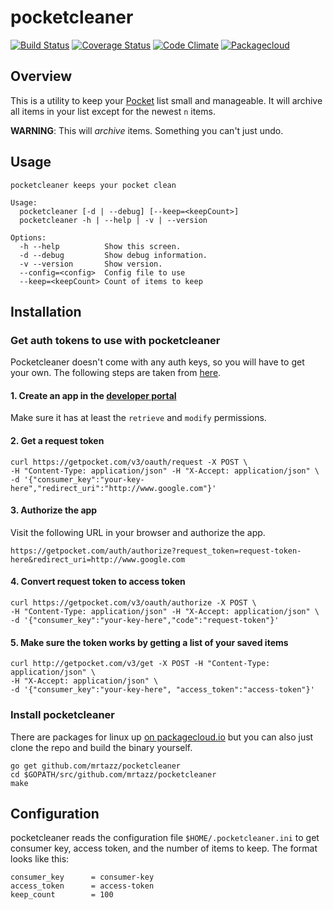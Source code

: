 # pocketcleaner

[![Build Status](https://travis-ci.org/mrtazz/pocketcleaner.svg?branch=master)](https://travis-ci.org/mrtazz/pocketcleaner)
[![Coverage Status](https://coveralls.io/repos/mrtazz/pocketcleaner/badge.svg?branch=master&service=github)](https://coveralls.io/github/mrtazz/pocketcleaner?branch=master)
[![Code Climate](https://codeclimate.com/github/mrtazz/pocketcleaner/badges/gpa.svg)](https://codeclimate.com/github/mrtazz/pocketcleaner)
[![Packagecloud](https://img.shields.io/badge/packagecloud-available-brightgreen.svg)](https://packagecloud.io/mrtazz/pocketcleaner)

## Overview

This is a utility to keep your [Pocket](https://getpocket.com) list small and
manageable. It will archive all items in your list except for the newest `n`
items.

**WARNING**: This will *archive* items. Something you can't just undo.

## Usage
```
pocketcleaner keeps your pocket clean

Usage:
  pocketcleaner [-d | --debug] [--keep=<keepCount>]
  pocketcleaner -h | --help | -v | --version

Options:
  -h --help          Show this screen.
  -d --debug         Show debug information.
  -v --version       Show version.
  --config=<config>  Config file to use
  --keep=<keepCount> Count of items to keep
```

## Installation

### Get auth tokens to use with pocketcleaner

Pocketcleaner doesn't come with any auth keys, so you will have to get your
own. The following steps are taken from
[here](http://www.jamesfmackenzie.com/getting-started-with-the-pocket-developer-api/).

#### 1. Create an app in the [developer portal](http://getpocket.com/developer/)

Make sure it has at least the `retrieve` and `modify` permissions.

#### 2. Get a request token

```
curl https://getpocket.com/v3/oauth/request -X POST \
-H "Content-Type: application/json" -H "X-Accept: application/json" \
-d '{"consumer_key":"your-key-here","redirect_uri":"http://www.google.com"}'
```

#### 3. Authorize the app

Visit the following URL in your browser and authorize the app.

```
https://getpocket.com/auth/authorize?request_token=request-token-here&redirect_uri=http://www.google.com
```

#### 4. Convert request token to access token

```
curl https://getpocket.com/v3/oauth/authorize -X POST \
-H "Content-Type: application/json" -H "X-Accept: application/json" \
-d '{"consumer_key":"your-key-here","code":"request-token"}'
```

#### 5. Make sure the token works by getting a list of your saved items

```
curl http://getpocket.com/v3/get -X POST -H "Content-Type: application/json" \
-H "X-Accept: application/json" \
-d '{"consumer_key":"your-key-here", "access_token":"access-token"}'
```

### Install pocketcleaner

There are packages for linux up [on
packagecloud.io](https://packagecloud.io/mrtazz/pocketcleaner) but you can also just clone the repo and build the binary yourself.

```
go get github.com/mrtazz/pocketcleaner
cd $GOPATH/src/github.com/mrtazz/pocketcleaner
make
```

## Configuration
pocketcleaner reads the configuration file `$HOME/.pocketcleaner.ini` to get
consumer key, access token, and the number of items to keep. The format looks
like this:

```
consumer_key      = consumer-key
access_token      = access-token
keep_count        = 100
```
